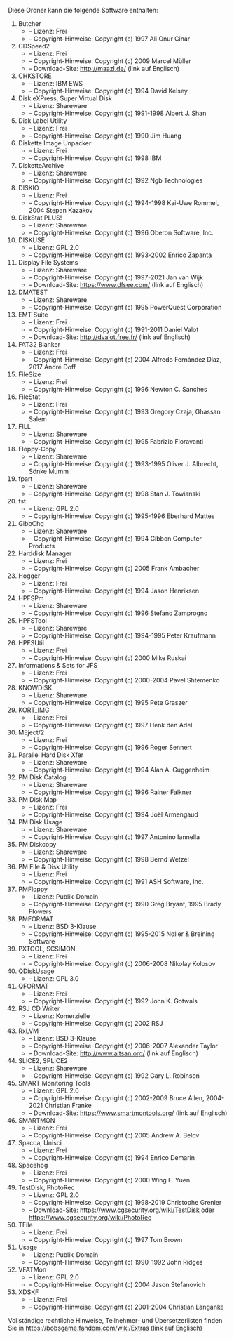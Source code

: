 ﻿Diese Ordner kann die folgende Software enthalten:

1. Butcher
   - – Lizenz: Frei
   - – Copyright-Hinweise: Copyright (c) 1997 Ali Onur Cinar
2. CDSpeed2
   - – Lizenz: Frei
   - – Copyright-Hinweise: Copyright (c) 2009 Marcel Müller
   - – Download-Site: http://maazl.de/ (link auf Englisch)
3. CHKSTORE
   - – Lizenz: IBM EWS
   - – Copyright-Hinweise: Copyright (c) 1994 David Kelsey
4. Disk eXPress, Super Virtual Disk
   - – Lizenz: Shareware
   - – Copyright-Hinweise: Copyright (c) 1991-1998 Albert J. Shan
5. Disk Label Utility
   - – Lizenz: Frei
   - – Copyright-Hinweise: Copyright (c) 1990 Jim Huang
6. Diskette Image Unpacker
   - – Lizenz: Frei
   - – Copyright-Hinweise: Copyright (c) 1998 IBM
7. DisketteArchive
   - – Lizenz: Shareware
   - – Copyright-Hinweise: Copyright (c) 1992 Ngb Technologies
8. DISKIO
   - – Lizenz: Frei
   - – Copyright-Hinweise: Copyright (c) 1994-1998 Kai-Uwe Rommel, 2004 Stepan Kazakov
9. DiskStat PLUS!
   - – Lizenz: Shareware
   - – Copyright-Hinweise: Copyright (c) 1996 Oberon Software, Inc.
10. DISKUSE
    - – Lizenz: GPL 2.0
    - – Copyright-Hinweise: Copyright (c) 1993-2002 Enrico Zapanta
11. Display File Systems
    - – Lizenz: Shareware
    - – Copyright-Hinweise: Copyright (c) 1997-2021 Jan van Wijk
    - – Download-Site: https://www.dfsee.com/ (link auf Englisch)
12. DMATEST
    - – Lizenz: Shareware
    - – Copyright-Hinweise: Copyright (c) 1995 PowerQuest Corporation
13. EMT Suite
    - – Lizenz: Frei
    - – Copyright-Hinweise: Copyright (c) 1991-2011 Daniel Valot
    - – Download-Site: http://dvalot.free.fr/ (link auf Englisch)
14. FAT32 Blanker
    - – Lizenz: Frei
    - – Copyright-Hinweise: Copyright (c) 2004 Alfredo Fernández Díaz, 2017 André Doff
15. FileSize
    - – Lizenz: Frei
    - – Copyright-Hinweise: Copyright (c) 1996 Newton C. Sanches
16. FileStat
    - – Lizenz: Frei
    - – Copyright-Hinweise: Copyright (c) 1993 Gregory Czaja, Ghassan Salem
17. FILL
    - – Lizenz: Shareware
    - – Copyright-Hinweise: Copyright (c) 1995 Fabrizio Fioravanti
18. Floppy-Copy
    - – Lizenz: Shareware
    - – Copyright-Hinweise: Copyright (c) 1993-1995 Oliver J. Albrecht, Sönke Mumm
19. fpart
    - – Lizenz: Shareware
    - – Copyright-Hinweise: Copyright (c) 1998 Stan J. Towianski
20. fst
    - – Lizenz: GPL 2.0
    - – Copyright-Hinweise: Copyright (c) 1995-1996 Eberhard Mattes
21. GibbChg
    - – Lizenz: Shareware
    - – Copyright-Hinweise: Copyright (c) 1994 Gibbon Computer Products
22. Harddisk Manager
    - – Lizenz: Frei
    - – Copyright-Hinweise: Copyright (c) 2005 Frank Ambacher
23. Hogger
    - – Lizenz: Frei
    - – Copyright-Hinweise: Copyright (c) 1994 Jason Henriksen
24. HPFSPm
    - – Lizenz: Shareware
    - – Copyright-Hinweise: Copyright (c) 1996 Stefano Zamprogno
25. HPFSTool
    - – Lizenz: Shareware
    - – Copyright-Hinweise: Copyright (c) 1994-1995 Peter Kraufmann
26. HPFSUtil
    - – Lizenz: Frei
    - – Copyright-Hinweise: Copyright (c) 2000 Mike Ruskai
27. Informations & Sets for JFS
    - – Lizenz: Frei
    - – Copyright-Hinweise: Copyright (c) 2000-2004 Pavel Shtemenko
28. KNOWDISK
    - – Lizenz: Shareware
    - – Copyright-Hinweise: Copyright (c) 1995 Pete Graszer
29. KORT_IMG
    - – Lizenz: Frei
    - – Copyright-Hinweise: Copyright (c) 1997 Henk den Adel
30. MEject/2
    - – Lizenz: Frei
    - – Copyright-Hinweise: Copyright (c) 1996 Roger Sennert
31. Parallel Hard Disk Xfer
    - – Lizenz: Shareware
    - – Copyright-Hinweise: Copyright (c) 1994 Alan A. Guggenheim
32. PM Disk Catalog
    - – Lizenz: Shareware
    - – Copyright-Hinweise: Copyright (c) 1996 Rainer Falkner
33. PM Disk Map
    - – Lizenz: Frei
    - – Copyright-Hinweise: Copyright (c) 1994 Joël Armengaud
34. PM Disk Usage
    - – Lizenz: Shareware
    - – Copyright-Hinweise: Copyright (c) 1997 Antonino Iannella
35. PM Diskcopy
    - – Lizenz: Shareware
    - – Copyright-Hinweise: Copyright (c) 1998 Bernd Wetzel
36. PM File & Disk Utility
    - – Lizenz: Frei
    - – Copyright-Hinweise: Copyright (c) 1991 ASH Software, Inc.
37. PMFloppy
    - – Lizenz: Publik-Domain
    - – Copyright-Hinweise: Copyright (c) 1990 Greg Bryant, 1995 Brady Flowers
38. PMFORMAT
    - – Lizenz: BSD 3-Klause
    - – Copyright-Hinweise: Copyright (c) 1995-2015 Noller & Breining Software
39. PXTOOL, SCSIMON
    - – Lizenz: Frei
    - – Copyright-Hinweise: Copyright (c) 2006-2008 Nikolay Kolosov
40. QDiskUsage
    - – Lizenz: GPL 3.0
41. QFORMAT
    - – Lizenz: Frei
    - – Copyright-Hinweise: Copyright (c) 1992 John K. Gotwals
42. RSJ CD Writer
    - – Lizenz: Komerzielle
    - – Copyright-Hinweise: Copyright (c) 2002 RSJ
43. RxLVM
    - – Lizenz: BSD 3-Klause
    - – Copyright-Hinweise: Copyright (c) 2006-2007 Alexander Taylor
    - – Download-Site: http://www.altsan.org/ (link auf Englisch)
44. SLICE2, SPLICE2
    - – Lizenz: Shareware
    - – Copyright-Hinweise: Copyright (c) 1992 Gary L. Robinson
45. SMART Monitoring Tools
    - – Lizenz: GPL 2.0
    - – Copyright-Hinweise: Copyright (c) 2002-2009 Bruce Allen, 2004-2021 Christian Franke
    - – Download-Site: https://www.smartmontools.org/ (link auf Englisch)
46. SMARTMON
    - – Lizenz: Frei
    - – Copyright-Hinweise: Copyright (c) 2005 Andrew A. Belov
47. Spacca, Unisci
    - – Lizenz: Frei
    - – Copyright-Hinweise: Copyright (c) 1994 Enrico Demarin
48. Spacehog
    - – Lizenz: Frei
    - – Copyright-Hinweise: Copyright (c) 2000 Wing F. Yuen
49. TestDisk, PhotoRec
    - – Lizenz: GPL 2.0
    - – Copyright-Hinweise: Copyright (c) 1998-2019 Christophe Grenier
    - – Download-Site: https://www.cgsecurity.org/wiki/TestDisk oder https://www.cgsecurity.org/wiki/PhotoRec
50. TFile
    - – Lizenz: Frei
    - – Copyright-Hinweise: Copyright (c) 1997 Tom Brown
51. Usage
    - – Lizenz: Publik-Domain
    - – Copyright-Hinweise: Copyright (c) 1990-1992 John Ridges
52. VFATMon
    - – Lizenz: GPL 2.0
    - – Copyright-Hinweise: Copyright (c) 2004 Jason Stefanovich
53. XDSKF
    - – Lizenz: Frei
    - – Copyright-Hinweise: Copyright (c) 2001-2004 Christian Langanke

Vollständige rechtliche Hinweise, Teilnehmer- und Übersetzerlisten finden Sie in https://bobsgame.fandom.com/wiki/Extras (link auf Englisch)
